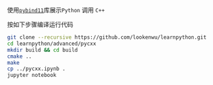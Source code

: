 
使用[`pybind11`](https://github.com/pybind/pybind11)库展示`Python` 调用 `C++` 

按如下步骤编译运行代码

```bash
git clone --recursive https://github.com/lookenwu/learnpython.git
cd learnpython/advanced/pycxx
mkdir build && cd build
cmake ..
make
cp ../pycxx.ipynb .
jupyter notebook
```
